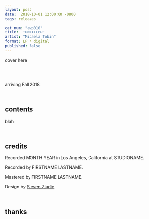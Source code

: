 ```yaml
---
layout: post
date:  2018-10-01 12:00:00 -0800
tags: releases

cat_num: "awp010"
title:  "UNTITLED"
artist: "Micaela Tobin"
format: LP / digital
published: false
---
```


cover here

<br/>

<br/>arriving Fall 2018

<br/>

## contents

blah

<br/>

## credits

Recorded MONTH YEAR in Los Angeles, California at STUDIONAME.

Recorded by FIRSTNAME LASTNAME.

Mastered by FIRSTNAME LASTNAME.

Design by [Steven Ziadie](http://s-ziadie.com/).

<br/>

## thanks
